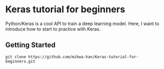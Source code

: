 # Keras tutorial for beginners

Python/Keras is a cool API to train a deep learning model. Here, I want to introduce how to start to practice with Keras.

## Getting Started

```
git clone https://github.com/mihwa-han/Keras-tutorial-for-beginners.git
```
